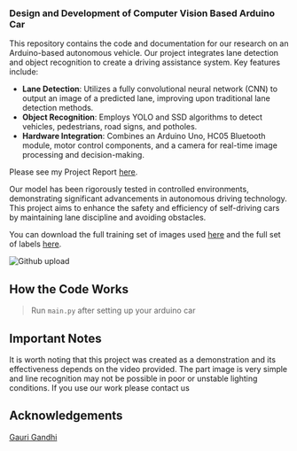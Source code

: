 ### Design and Development of Computer Vision Based Arduino Car

This repository contains the code and documentation for our research on an Arduino-based autonomous vehicle. Our project integrates lane detection and object recognition to create a driving assistance system. Key features include:

- **Lane Detection**: Utilizes a fully convolutional neural network (CNN) to output an image of a predicted lane, improving upon traditional lane detection methods.
- **Object Recognition**: Employs YOLO and SSD algorithms to detect vehicles, pedestrians, road signs, and potholes.
- **Hardware Integration**: Combines an Arduino Uno, HC05 Bluetooth module, motor control components, and a camera for real-time image processing and decision-making.

Please see my Project Report [here](https://www.alborearpress.com/jecra/p/JECRA1.pdf).


Our model has been rigorously tested in controlled environments, demonstrating significant advancements in autonomous driving technology. This project aims to enhance the safety and efficiency of self-driving cars by maintaining lane discipline and avoiding obstacles.

You can download the full training set of images used [here](https://www.dropbox.com/s/rrh8lrdclzlnxzv/full_CNN_train.p?dl=0) and the full set of labels [here](https://www.dropbox.com/s/ak850zqqfy6ily0/full_CNN_labels.p?dl=0).

![Github upload](https://github.com/Mihaillo29/Design-and-Development-of-Computer-Vision-Based-Arduino-Car/assets/117961472/b1a69e17-c669-4755-b2b9-0f3c71b93578)

## How the Code Works 
> Run ```main.py``` after setting up your arduino car

## Important Notes
It is worth noting that this project was created as a demonstration and its effectiveness depends on the video provided. The part image is very simple and line recognition may not be possible in poor or unstable lighting conditions.
If you use our work please contact us

## Acknowledgements
[Gauri Gandhi](https://github.com/Candyxoxo)
